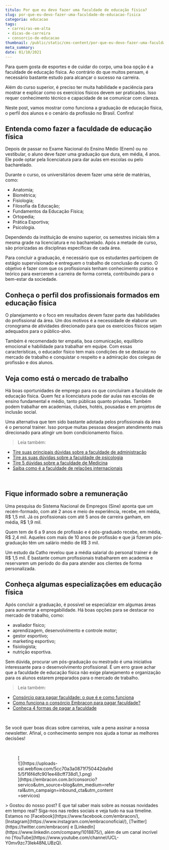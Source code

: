 ```yaml
---
titulo: Por que eu devo fazer uma faculdade de educação física?
slug: por-que-eu-devo-fazer-uma-faculdade-de-educacao-fisica
categoria: educacao
tags:
 - carreiras-em-alta
 - dicas-de-carreira
 - consorcio-de-educacao
thumbnail: /public/static/cms-content/por-que-eu-devo-fazer-uma-faculdade-de-educacao-fisica.jpeg
meta_summary: 
date: 01/10/2021
---
```

Para quem gosta de esportes e de cuidar do corpo, uma boa opção é a faculdade de educação física. Ao contrário do que muitos pensam, é necessário bastante estudo para alcançar o sucesso na carreira.

Além do curso superior, é preciso ter muita habilidade e paciência para mostrar e explicar como os exercícios físicos devem ser praticados. Isso requer conhecimento técnico e capacidade de se comunicar com clareza.

Neste post, vamos mostrar como funciona a graduação de educação física, o perfil dos alunos e o cenário da profissão no Brasil. Confira!

Entenda como fazer a faculdade de educação física
-------------------------------------------------

Depois de passar no Exame Nacional do Ensino Médio (Enem) ou no vestibular, o aluno deve fazer uma graduação que dura, em média, 4 anos. Ele pode optar pela licenciatura para dar aulas em escolas ou pelo bacharelado.

Durante o curso, os universitários devem fazer uma série de matérias, como:

- Anatomia;
- Biométrica;
- Fisiologia;
- Filosofia da Educação;
- Fundamentos da Educação Física;
- Ortopedia;
- Prática Esportiva;
- Psicologia.

Dependendo da instituição de ensino superior, os semestres iniciais têm a mesma grade na licenciatura e no bacharelado. Após a metade de curso, são priorizadas as disciplinas específicas de cada área.

Para concluir a graduação, é necessário que os estudantes participem de estágio supervisionado e entreguem o trabalho de conclusão de curso. O objetivo é fazer com que os profissionais tenham conhecimento prático e teórico para exercerem a carreira de forma correta, contribuindo para o bem-estar da sociedade.

Conheça o perfil dos profissionais formados em educação física
--------------------------------------------------------------

O planejamento e o foco em resultados devem fazer parte das habilidades do profissional da área. Um dos motivos é a necessidade de elaborar um cronograma de atividades direcionado para que os exercícios físicos sejam adequados para o público-alvo.

Também é recomendado ter empatia, boa comunicação, equilíbrio emocional e habilidade para trabalhar em equipe. Com essas características, o educador físico tem mais condições de se destacar no mercado de trabalho e conquistar o respeito e a admiração dos colegas de profissão e dos alunos.

Veja como está o mercado de trabalho
------------------------------------

Há boas oportunidades de emprego para os que concluíram a faculdade de educação física. Quem fez a licenciatura pode dar aulas nas escolas de ensino fundamental e médio, tanto públicas quanto privadas. Também podem trabalhar em academias, clubes, hotéis, pousadas e em projetos de inclusão social.

Uma alternativa que tem sido bastante adotada pelos profissionais da área é o personal trainer. Isso porque muitas pessoas desejam atendimento mais direcionado para atingir um bom condicionamento físico.

> Leia também:

- [Tire suas principais dúvidas sobre a faculdade de administração](https://www.embracon.com.br/blog/tire-suas-principais-duvidas-sobre-a-faculdade-de-administracao)
- [Tire as suas dúvidas sobre a faculdade de psicologia](https://www.embracon.com.br/blog/tire-as-suas-duvidas-sobre-a-faculdade-de-psicologia)
- [Tire 5 dúvidas sobre a faculdade de Medicina](https://www.embracon.com.br/blog/tire-5-duvidas-sobre-a-faculdade-de-medicina)
- [Saiba como é a faculdade de relações internacionais](https://www.embracon.com.br/blog/saiba-como-e-a-faculdade-de-relacoes-internacionais)

‍

Fique informado sobre a remuneração
-----------------------------------

Uma pesquisa do Sistema Nacional de Empregos (Sine) aponta que um recém-formado, com até 2 anos e meio de experiência, recebe, em média, R$ 1,5 mil. Já os profissionais com até 5 anos de carreira ganham, em média, R$ 1,9 mil.

Quem tem de 6 a 9 anos de profissão e é pós-graduado recebe, em média, R$ 2,4 mil. Aqueles com mais de 10 anos de profissão e que já fizeram pós-graduação têm um salário médio de R$ 3 mil.

Um estudo da Catho revelou que a média salarial do personal trainer é de R$ 1,5 mil. É bastante comum profissionais trabalharem em academia e reservarem um período do dia para atender aos clientes de forma personalizada.

Conheça algumas especializações em educação física
--------------------------------------------------

Após concluir a graduação, é possível se especializar em algumas áreas para aumentar a empregabilidade. Há boas opções para se destacar no mercado de trabalho, como:

- avaliador físico;
- aprendizagem, desenvolvimento e controle motor;
- gestor esportivo;
- marketing esportivo;
- fisiologista;
- nutrição esportiva.

Sem dúvida, procurar um pós-graduação ou mestrado é uma iniciativa interessante para o desenvolvimento profissional. É um erro grave achar que a faculdade de educação física não exige planejamento e organização para os alunos estarem preparados para o mercado de trabalho.

> Leia também:

- [Consórcio para pagar faculdade: o que é e como funciona](https://www.embracon.com.br/blog/consorcio-embracon-para-pagar-faculdade)
- [Como funciona o consórcio Embracon para pagar faculdade?](https://www.embracon.com.br/blog/como-funciona-o-consorcio-embracon-para-pagar-faculdade)
- [Conheça 4 formas de pagar a faculdade](https://www.embracon.com.br/blog/conheca-4-formas-de-pagar-a-faculdade)

‍

Se você quer boas dicas sobre carreiras, vale a pena assinar a nossa newsletter. Afinal, o conhecimento sempre nos ajuda a tomar as melhores decisões!

‍

<figure class="w-richtext-figure-type-image w-richtext-align-center" style="max-width:310px">[<div>![](https://uploads-ssl.webflow.com/5cc70a3a0871f750442da9d5/5f16f4dfc901ee48cff738d1_1.png)</div>](https://embracon.com.br/consorcio?servico&utm_source=blog&utm_medium=referral&utm_campaign=inbound_cta&utm_content=servicos)</figure>> Gostou do nosso post? E que tal saber mais sobre as nossas novidades em tempo real? Siga-nos nas redes sociais e veja tudo na sua timeline. Estamos no [Facebook](https://www.facebook.com/embracon/), [Instagram](https://www.instagram.com/embraconoficial/), [Twitter](https://twitter.com/embracon) e [LinkedIn](https://www.linkedin.com/company/1018875/), além de um canal incrível no [YouTube](https://www.youtube.com/channel/UCL-Y0mv9zc73Iek48NLUBzQ).

‍
